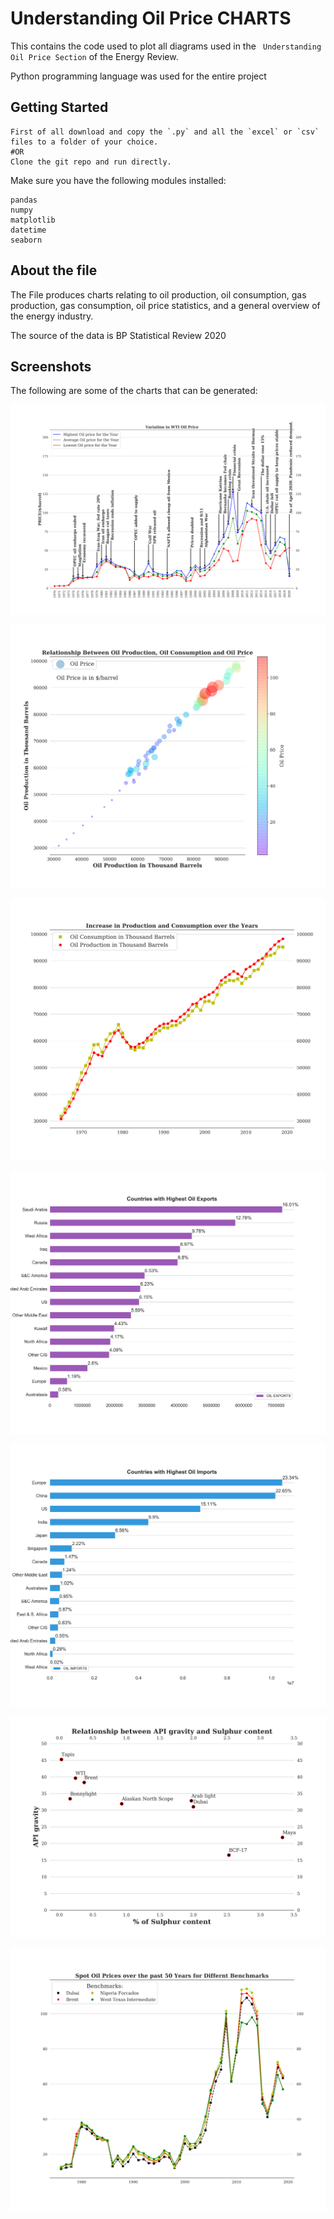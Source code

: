 # Understanding Oil Price CHARTS

This contains the code used to plot all diagrams used in the ` Understanding Oil Price Section` of the Energy Review.

Python programming language was used for the entire project

## Getting Started

```
First of all download and copy the `.py` and all the `excel` or `csv` files to a folder of your choice.
#OR
Clone the git repo and run directly.
```
Make sure you have the following modules installed:
```
pandas
numpy
matplotlib
datetime
seaborn
```

## About the file

The File produces charts relating to oil production, oil consumption, gas production, gas consumption, oil price statistics, and a general overview of the energy industry.

The source of the data is BP Statistical Review 2020

## Screenshots

The following are some of the charts that can be generated:

![screenshot](charts/2.1.png)

![screenshot](charts/2.2.png)

![screenshot](charts/2.3.png)

![screenshot](charts/2.4.png)

![screenshot](charts/2.5.png)

![screenshot](charts/2.6.png)

![screenshot](charts/2.7.png)

